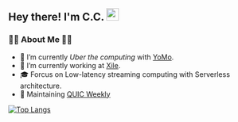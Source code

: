 <h2> Hey there! I'm C.C. <img src="https://github.com/souvikguria98/souvikguria98/blob/master/Hi.gif" width="25"></h2>

<h3> 🏴‍☠️ About Me  🏴‍☠️ </h3>

- 🦖 I’m currently *Uber the computing* with [YoMo](https://github.com/yomorun).
- 🦄 I’m currently working at [Xile](https://github.com/xileteam).
- 🎓 Forcus on Low-latency streaming computing with Serverless architecture.
- 🌱 Maintaining [QUIC Weekly](https://github.com/10cella/awesome-quic#quic-weekly)

[![Top Langs](https://github-readme-stats.vercel.app/api/top-langs/?username=fanweixiao&layout=compact)](https://github.com/fanweixiao/)

